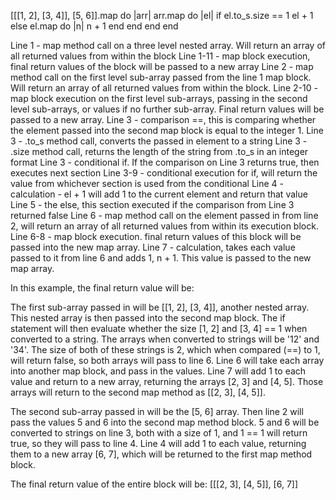 [[[1, 2], [3, 4]], [5, 6]].map do |arr|
  arr.map do |el|
    if el.to_s.size == 1
      el + 1
    else
      el.map do |n|
        n + 1
      end
    end
  end
end


Line 1 - map method call on a three level nested array. Will return an array of all returned values from within the block
Line 1-11 - map block execution, final return values of the block will be passed to a new array
Line 2 - map method call on the first level sub-array passed from the line 1 map block. Will return an array of all returned values from within the block.
Line 2-10 - map block execution on the first level sub-arrays, passing in the second level sub-arrays, or values if no further sub-array. Final return values will be passed to a new array.
Line 3 - comparison ==, this is comparing whether the element passed into the second map block is equal to the integer 1.
  Line 3 - .to_s method call, converts the passed in element to a string
  Line 3 - .size method call, returns the length of the string from .to_s in an integer format
Line 3 - conditional if. If the comparison on Line 3 returns true, then executes next section
Line 3-9 - conditional execution for if, will return the value from whichever section is used from the conditional
Line 4 - calculation - el + 1 will add 1 to the current element and return that value
Line 5 - the else, this section executed if the comparison from Line 3 returned false
Line 6 - map method call on the element passed in from line 2, will return an array of all returned values from within its execution block.
Line 6-8 - map block execution. final return values of this block will be passed into the new map array.
Line 7 - calculation, takes each value passed to it from line 6 and adds 1, n + 1. This value is passed to the new map array.

In this example, the final return value will be:

The first sub-array passed in will be [[1, 2], [3, 4]], another nested array. This nested array is then passed into the second map block. The if statement will then evaluate whether the size [1, 2] and [3, 4] == 1 when converted to a string. The arrays when converted to strings will be '12' and '34'. The size of both of these strings is 2, which when compared (==) to 1, will return false, so both arrays will pass to line 6. Line 6 will take each array into another map block, and pass in the values. Line 7 will add 1 to each value and return to a new array, returning the arrays [2, 3] and [4, 5]. Those arrays will return to the second map method as [[2, 3], [4, 5]]. 

The second sub-array passed in will be the [5, 6] array. Then line 2 will pass the values 5 and 6 into the second map method block. 5 and 6 will be converted to strings on line 3, both with a size of 1, and 1 == 1 will return true, so they will pass to line 4. Line 4 will add 1 to each value, returning them to a new array [6, 7], which will be returned to the first map method block.

The final return value of the entire block will be:
[[[2, 3], [4, 5]], [6, 7]]
